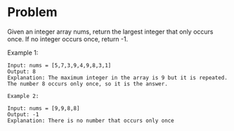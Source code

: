 # Problem
Given an integer array nums, return the largest integer that only occurs once. If no integer occurs once, return -1.

 

Example 1:

```
Input: nums = [5,7,3,9,4,9,8,3,1]
Output: 8
Explanation: The maximum integer in the array is 9 but it is repeated. The number 8 occurs only once, so it is the answer.
```
```
Example 2:

Input: nums = [9,9,8,8]
Output: -1
Explanation: There is no number that occurs only once
```
